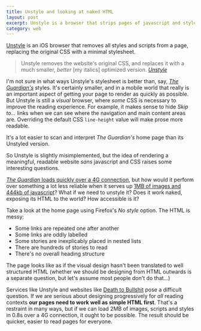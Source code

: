 ```yaml
---
title: Unstyle and looking at naked HTML
layout: post
excerpt: Unstyle is a browser that strips pages of javascript and styles. How well do websites work without them? Does your site look good naked?
category: web
---
```


[Unstyle](https://unstyleapp.com/) is an iOS browser that removes all styles and scripts from a page, replacing the original CSS with a minimal stylesheet.

> Unstyle removes the website's original CSS, and replaces it with a much smaller, _better_ [my italics] optimized version. <cite>[Unstyle](https://unstyleapp.com/about/)</cite>

I'm not sure in what ways Unstyle's stylesheet is better than, say, <cite>[The Guardian's](http://guardian.co.uk)</cite> styles. It's certainly smaller, and in a mobile world that really is an important aspect of getting your page to render as quickly as possible. But Unstyle is still a _visual_ browser, where _some_ CSS is necessary to improve the reading experience. For example, it makes sense to hide _Skip to&hellip;_ links when we can see where the navigation and main content areas are. Overriding the default CSS `line-height` value will make prose more readable.

It's a lot easier to scan and interpret <cite>The Guardian's</cite> home page than its Unstyled version.

So Unstyle is slightly misimplemented, but the idea of rendering a meaningful, readable website <i>sans</i> javascript and CSS raises some interesting questions.

[<cite>The Guardian</cite> loads quickly over a 4G connection](http://www.nytimes.com/interactive/2015/10/01/business/cost-of-mobile-ads.html), but how would it perform over something a lot less reliable when it serves up [1MB of images and 444kb of javascript](http://tools.pingdom.com/fpt/#!/dLvXl3/http://www.guardian.co.uk)? What if we need to unstyle it? Does it work naked, exposing its HTML to the world? How accessible is it?

Take a look at the home page using Firefox's _No style_ option. The HTML is messy:

- Some links are repeated one after another
- Some links are oddly labelled
- Some stories are inexplicably placed in nested lists
- There are hundreds of stories to read
- There's no overall heading structure

The page looks like as if the visual design hasn't been translated to well structured HTML (whether we should be designing from HTML outwards is a separate question, but let's assume most people don't do that&hellip;)

Services like Unstyle and websites like [Death to Bullshit](http://deathtobullshit.com/) pose a difficult question. If we are serious about designing progressively for _all_ reading contexts __our pages need to work well as simple HTML first__. That's a restraint in many ways, but if we can load 2MB of images, scripts and styles in 0.8s over a 4G connection, it ought to be possible. The result should be quicker, easier to read pages for everyone.
